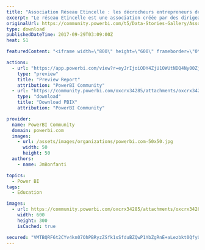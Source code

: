 ```yaml
---
title: "Association Réseau Etincelle : les décrocheurs entrepreneurs de leur vie"
excerpt: "Le réseau Etincelle est une association créée par des dirigeants d'entreprise. Elle consiste à entraîner les jeunes sortis du système scolaire sans"
originalUrl: https://community.powerbi.com/t5/Data-Stories-Gallery/Association-R%C3%A9seau-Etincelle-les-d%C3%A9crocheurs-entrepreneurs-de/m-p/261567
type: download
publishedDateTime: 2017-09-29T03:09:00Z
heat: 51

featuredContent: "<iframe width=\"800\" height=\"600\" frameborder=\"0\" src=\"https://app.powerbi.com/view?r=eyJrIjoiODY4ZjU1OWUtNDQ4Ny00ZjU0LWE0ZjYtM2U5ZTY2NzcxNWE1IiwidCI6IjU1M2FiYjhmLTI3NmQtNGZmZC1iMTVkLTNkYjYyNTNlMzQzOCIsImMiOjh9\"></iframe>"

actions:
  - url: "https://app.powerbi.com/view?r=eyJrIjoiODY4ZjU1OWUtNDQ4Ny00ZjU0LWE0ZjYtM2U5ZTY2NzcxNWE1IiwidCI6IjU1M2FiYjhmLTI3NmQtNGZmZC1iMTVkLTNkYjYyNTNlMzQzOCIsImMiOjh9"
    type: "preview"
    title: "Preview Report"
    attribution: "PowerBI Community"
  - url: "https://community.powerbi.com/oxcrx34285/attachments/oxcrx34285/DataStoriesGallery/1170/3/Reseau_Etincelle_New_Pbi.pbix"
    type: "download"
    title: "Download PBIX"
    attribution: "PowerBI Community"

provider:
  name: PowerBI Community
  domain: powerbi.com
  images:
    - url: /assets/images/organizations/powerbi.com-50x50.jpg
      width: 50
      height: 50
  authors:
    - name: JmBonfanti

topics:
  - Power BI
tags:
  - Education

images:
  - url: https://community.powerbi.com/oxcrx34285/attachments/oxcrx34285/DataStoriesGallery/1170/1/reseauetincelle_jeunes.jpg
    width: 600
    height: 300
    isCached: true

secured: "VMTBQRF6t2CYv4kn07OhPBRyzZSfk1sSfduBZQwP1YbZgRnE+aLezbkt0QfyUcbpqZhIBv7sXyXnLv9OxryyDMxytTMRpa1VVW7nEqeIDudPdS18lcnwV2H5zchh3erydVYtraeTNb1PoroGuH1wuMCxWqZKPe1VZfFA6g83i8scTw+M6j20X7I1nQJRSmxvlBQdJxVnj8MEUL1N5UAHZAK4y/wufvsyDleGX2hca0tKsyT0pQ6sn1/w3UIv7XG6Q3lEr27Cj1UyFmANGrKxX1u8blPp+WLkoD1Vz991/GSmkigIwrtyckYRYDYUowXP+2bZO9Lu7hFzmUsKhvokDxPBQoPpQKb+zwLOu1c/z77D0Ip09PXGUiKKkUuw7D7D3WYBMi/CtH369dysfKzCrA==;E4FGaoUvL3ZSkDl7BWu8nQ=="
---
```


